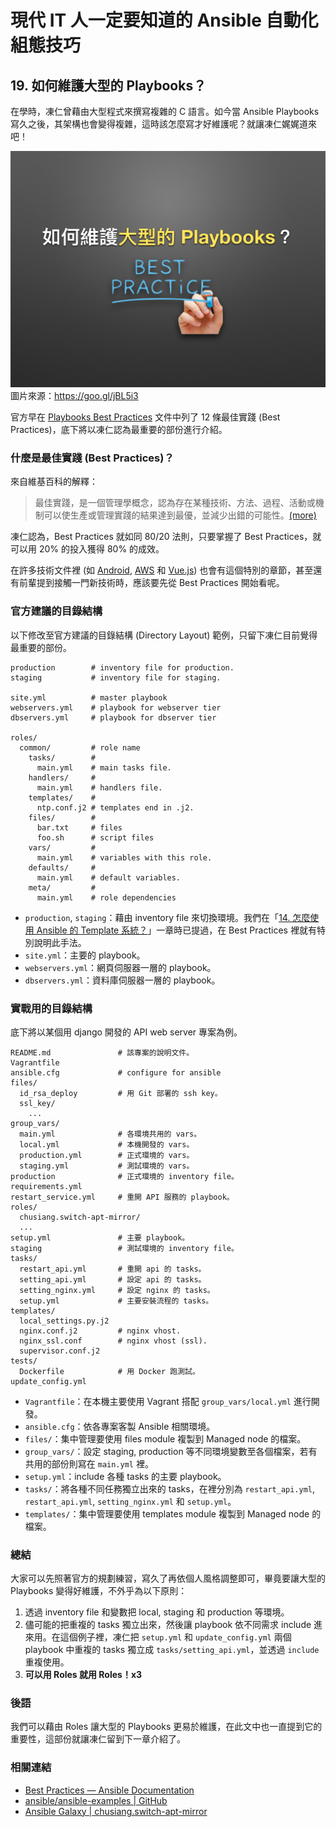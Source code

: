 # 現代 IT 人一定要知道的 Ansible 自動化組態技巧

## 19. 如何維護大型的 Playbooks？

在學時，凍仁曾藉由大型程式來撰寫複雜的 C 語言。如今當 Ansible Playbooks 寫久之後，其架構也會變得複雜，這時該怎麼寫才好維護呢？就讓凍仁娓娓道來吧！

![automate_with_ansible_practice-24.jpg](imgs/automate_with_ansible_practice-24.jpg)
圖片來源：https://goo.gl/jBL5i3

官方早在 [Playbooks Best Practices][playbooks_best_practices] 文件中列了 12 條最佳實踐 (Best Practices)，底下將以凍仁認為最重要的部份進行介紹。

[playbooks_best_practices]: http://docs.ansible.com/ansible/playbooks_best_practices.html


### 什麼是最佳實踐 (Best Practices)？

來自維基百科的解釋：

> 最佳實踐，是一個管理學概念，認為存在某種技術、方法、過程、活動或機制可以使生產或管理實踐的結果達到最優，並減少出錯的可能性。[(more)][wikipedia_best_practices]

[wikipedia_best_practices]: https://zh.wikipedia.org/zh-tw/最佳实践

凍仁認為，Best Practices 就如同 80/20 法則，只要掌握了 Best Practices，就可以用 20% 的投入獲得 80% 的成效。

在許多技術文件裡 (如 [Android][android_best_practices], [AWS][aws_best_practices] 和 [Vue.js][vuejs_best_practices]) 也會有這個特別的章節，甚至還有前輩提到接觸一門新技術時，應該要先從 Best Practices 開始看呢。

[android_best_practices]: https://developer.android.com/guide/practices/index.html
[aws_best_practices]: https://aws.amazon.com/whitepapers/architecting-for-the-aws-cloud-best-practices/
[vuejs_best_practices]: http://012.vuejs.org/guide/best-practices.html


### 官方建議的目錄結構

以下修改至官方建議的目錄結構 (Directory Layout) 範例，只留下凍仁目前覺得最重要的部份。

```
production        # inventory file for production.
staging           # inventory file for staging.

site.yml          # master playbook
webservers.yml    # playbook for webserver tier
dbservers.yml     # playbook for dbserver tier

roles/
  common/         # role name
    tasks/        #   
      main.yml    # main tasks file.
    handlers/     #
      main.yml    # handlers file.
    templates/    #
      ntp.conf.j2 # templates end in .j2.
    files/        #   
      bar.txt     # files
      foo.sh      # script files
    vars/         #
      main.yml    # variables with this role.
    defaults/     #
      main.yml    # default variables.
    meta/         #
      main.yml    # role dependencies
```

  - `production`, `staging`：藉由 inventory file 來切換環境。我們在「[14. 怎麼使用 Ansible 的 Template 系統？](14.how-to-use-the-ansible-template-system.md)」一章時已提過，在 Best Practices 裡就有特別說明此手法。
  - `site.yml`：主要的 playbook。
  - `webservers.yml`：網頁伺服器一層的 playbook。
  - `dbservers.yml`：資料庫伺服器一層的 playbook。


### 實戰用的目錄結構

底下將以某個用 django 開發的 API web server 專案為例。

```
README.md               # 該專案的說明文件。
Vagrantfile
ansible.cfg             # configure for ansible
files/
  id_rsa_deploy         # 用 Git 部署的 ssh key。
  ssl_key/
    ...
group_vars/
  main.yml              # 各環境共用的 vars。
  local.yml             # 本機開發的 vars。
  production.yml        # 正式環境的 vars。
  staging.yml           # 測試環境的 vars。
production              # 正式環境的 inventory file。
requirements.yml
restart_service.yml     # 重開 API 服務的 playbook。
roles/
  chusiang.switch-apt-mirror/
  ...
setup.yml               # 主要 playbook。
staging                 # 測試環境的 inventory file。
tasks/
  restart_api.yml       # 重開 api 的 tasks。
  setting_api.yml       # 設定 api 的 tasks。
  setting_nginx.yml     # 設定 nginx 的 tasks。
  setup.yml             # 主要安裝流程的 tasks。
templates/
  local_settings.py.j2
  nginx.conf.j2         # nginx vhost.
  nginx_ssl.conf        # nginx vhost (ssl).
  supervisor.conf.j2
tests/
  Dockerfile            # 用 Docker 跑測試。
update_config.yml
```

  - `Vagrantfile`：在本機主要使用 Vagrant 搭配 `group_vars/local.yml` 進行開發。
  - `ansible.cfg`：依各專案客製 Ansible 相關環境。
  - `files/`：集中管理要使用 files module 複製到 Managed node 的檔案。
  - `group_vars/`：設定 staging, production 等不同環境變數至各個檔案，若有共用的部份則寫在 `main.yml` 裡。
  - `setup.yml`：include 各種 tasks 的主要 playbook。
  - `tasks/`：將各種不同任務獨立出來的 tasks，在裡分別為 `restart_api.yml`, `restart_api.yml`, `setting_nginx.yml` 和 `setup.yml`。
  - `templates/`：集中管理要使用 templates module 複製到 Managed node 的檔案。


### 總結

大家可以先照著官方的規劃練習，寫久了再依個人風格調整即可，畢竟要讓大型的 Playbooks 變得好維護，不外乎為以下原則：

1. 透過 inventory file 和變數把 local, staging 和 production 等環境。
1. 儘可能的把重複的 tasks 獨立出來，然後讓 playbook 依不同需求 include 進來用。在這個例子裡，凍仁把 `setup.yml` 和 `update_config.yml` 兩個 playbook 中重複的 tasks 獨立成 `tasks/setting_api.yml`，並透過 `include` 重複使用。
1. **可以用 Roles 就用 Roles！x3**


### 後語

我們可以藉由 Roles 讓大型的 Playbooks 更易於維護，在此文中也一直提到它的重要性，這部份就讓凍仁留到下一章介紹了。


### 相關連結

- [Best Practices — Ansible Documentation](http://docs.ansible.com/ansible/playbooks_best_practices.html#directory-layout)
- [ansible/ansible-examples | GitHub](https://github.com/ansible/ansible-examples)
- [Ansible Galaxy | chusiang.switch-apt-mirror](https://galaxy.ansible.com/chusiang/switch-apt-mirror/)

